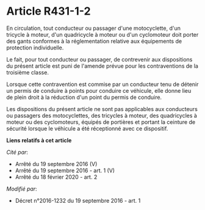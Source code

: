 # Article R431-1-2

En circulation, tout conducteur ou passager d'une motocyclette, d'un tricycle à moteur, d'un quadricycle à moteur ou d'un
cyclomoteur doit porter des gants conformes à la réglementation relative aux équipements de protection individuelle. 

Le fait, pour tout conducteur ou passager, de contrevenir aux dispositions du présent article est puni de l'amende prévue
pour les contraventions de la troisième classe. 

Lorsque cette contravention est commise par un conducteur tenu de détenir un permis de conduire à points pour conduire ce
véhicule, elle donne lieu de plein droit à la réduction d'un point du permis de conduire. 

Les dispositions du présent article ne sont pas applicables aux conducteurs ou passagers des motocyclettes, des tricycles à
moteur, des quadricycles à moteur ou des cyclomoteurs, équipés de portières et portant la ceinture de sécurité lorsque le
véhicule a été réceptionné avec ce dispositif.

**Liens relatifs à cet article**

_Cité par_:

  - Arrêté du 19 septembre 2016 (V)
  - Arrêté du 19 septembre 2016 - art. 1 (V)
  - Arrêté du 18 février 2020 - art. 2

_Modifié par_:

  - Décret n°2016-1232 du 19 septembre 2016 - art. 1
